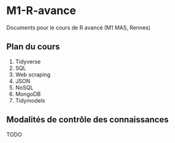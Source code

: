 # M1-R-avance

Documents pour le cours de R avancé (M1 MAS, Rennes)

## Plan du cours

1. Tidyverse
1. SQL
1. Web scraping
1. JSON
1. NoSQL
1. MongoDB
1. Tidymodels

## Modalités de contrôle des connaissances

TODO
